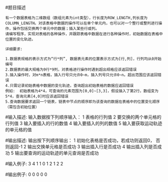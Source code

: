 #题目描述

    有一个数据表格为二维数组（数组元素为int类型），行长度为ROW_LENGTH,列长度为COLUMN_LENGTH。对该表格中数据的操作可以在单个单元内，也可以对一个整行或整列进行操作，操作包括交换两个单元中的数据；插入某些行或列。
    请编写程序，实现对表格的各种操作，并跟踪表格中数据在进行各种操作时，初始数据在表格中位置的变化轨迹。

    详细要求:

    1.数据表规格的表示方式为“行*列”, 数据表元素的位置表示方式为[行,列]，行列均从0开始编号
    2.数据表的最大规格为9行*9列，对表格进行操作时遇到超出规格应该返回错误
    3.插入操作时，对m*n表格，插入行号只允许0~m，插入列号只允许0~n。超出范围应该返回错误
    4.只需记录初始表格中数据的变化轨迹，查询超出初始表格的数据应返回错误
    例如:  初始表格为4*4，可查询的元素范围为[0,0]~[3,3]，假设插入了第2行，数组变为5*4，查询元素[4,0]时应该返回错误
    5.查询数据要求返回一个链表，链表中节点的顺序即为该查询的数据在表格中的位置变化顺序（需包含初始位置）


#输入描述:
    输入数据按下列顺序输入：
    1 表格的行列值
    2 要交换的两个单元格的行列值
    3 输入要插入的行的数值
    4 输入要插入的列的数值
    5 输入要获取运动轨迹的单元格的值


#输出描述:
    输出按下列顺序输出：
    1 初始化表格是否成功，若成功则返回0， 否则返回-1
    2 输出交换单元格是否成功
    3 输出插入行是否成功
    4 输出插入列是否成功
    5 输出要查询的运动轨迹的单元查询是否成功

#输入例子:
    3 4
    1 1
    0 1
    2
    1
    2 2

#输出例子:
    0
    0
    0
    0
    0